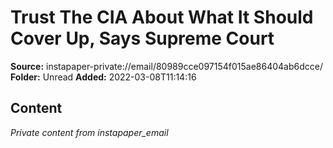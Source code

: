 # Trust The CIA About What It Should Cover Up, Says Supreme Court

**Source:** instapaper-private://email/80989cce097154f015ae86404ab6dcce/
**Folder:** Unread
**Added:** 2022-03-08T11:14:16




## Content
*Private content from instapaper_email*
